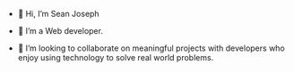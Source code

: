- 👋 Hi, I’m Sean Joseph

- 🌱 I’m a Web developer.

- 💞️ I’m looking to collaborate on meaningful projects with developers who enjoy using technology to solve real world problems.

<!---
sjoseph91/sjoseph91 is a ✨ special ✨ repository because its `README.md` (this file) appears on your GitHub profile.
You can click the Preview link to take a look at your changes.
--->
